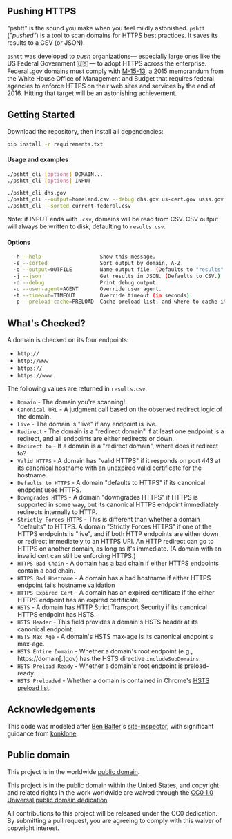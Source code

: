 ## Pushing HTTPS
"pshtt" is the sound you make when you feel mildly astonished. `pshtt` (_"pushed"_) is a tool to scan domains for HTTPS best practices. It saves its results to a CSV (or JSON).

`pshtt` was developed to _push_ organizations— especially large ones like the US Federal Government :us: — to adopt HTTPS across the enterprise. Federal .gov domains must comply with [M-15-13](https://https.cio.gov), a 2015 memorandum from the White House Office of Management and Budget that requires federal agencies to enforce HTTPS on their web sites and services by the end of 2016. Hitting that target will be an astonishing achievement.

## Getting Started

Download the repository, then install all dependencies:

```bash
pip install -r requirements.txt
```

#### Usage and examples
```bash
./pshtt_cli [options] DOMAIN...
./pshtt_cli [options] INPUT

./pshtt_cli dhs.gov
./pshtt_cli --output=homeland.csv --debug dhs.gov us-cert.gov usss.gov
./pshtt_cli --sorted current-federal.csv
```
Note: if INPUT ends with `.csv`, domains will be read from CSV. CSV output will always be written to disk, defaulting to `results.csv`.

#### Options
```bash
  -h --help                   Show this message.
  -s --sorted                 Sort output by domain, A-Z.
  -o --output=OUTFILE         Name output file. (Defaults to "results".)
  -j --json                   Get results in JSON. (Defaults to CSV.)
  -d --debug                  Print debug output.
  -u --user-agent=AGENT       Override user agent.
  -t --timeout=TIMEOUT        Override timeout (in seconds).
  -p --preload-cache=PRELOAD  Cache preload list, and where to cache it.
```

## What's Checked?
A domain is checked on its four endpoints:
* `http://`
* `http://www`
* `https://`
* `https://www`

The following values are returned in `results.csv`:

* `Domain` - The domain you're scanning!
* `Canonical URL` - A judgment call based on the observed redirect logic of the domain.
* `Live` - The domain is "live" if any endpoint is live.
* `Redirect` - The domain is a "redirect domain" if at least one endpoint is a redirect, and all endpoints are either redirects or down.
* `Redirect to` - If a domain is a "redirect domain", where does it redirect to?
* `Valid HTTPS` - A domain has "valid HTTPS" if it responds on port 443 at its canonical hostname with an unexpired valid certificate for the hostname.
* `Defaults to HTTPS` - A domain "defaults to HTTPS" if its canonical endpoint uses HTTPS.
* `Downgrades HTTPS` -  A domain "downgrades HTTPS" if HTTPS is supported in some way, but its canonical HTTPS endpoint immediately redirects internally to HTTP.
* `Strictly Forces HTTPS` - This is different than whether a domain "defaults" to HTTPS. A domain "Strictly Forces HTTPS" if one of the HTTPS endpoints is "live", and if both HTTP endpoints are either down or redirect immediately to an HTTPS URI. An HTTP redirect can go to HTTPS on another domain, as long as it's immediate. (A domain with an invalid cert can still be enforcing HTTPS.)
* `HTTPS Bad Chain` - A domain has a bad chain if either HTTPS endpoints contain a bad chain.
* `HTTPS Bad Hostname` - A domain has a bad hostname if either HTTPS endpoint fails hostname validation
* `HTTPS Expired Cert` - A domain has an expired certificate if the either HTTPS endpoint has an expired certificate.
* `HSTS` - A domain has HTTP Strict Transport Security if its canonical HTTPS endpoint has HSTS.
* `HSTS Header` - This field provides a domain's HSTS header at its canonical endpoint.
* `HSTS Max Age` - A domain's HSTS max-age is its canonical endpoint's max-age.
* `HSTS Entire Domain` - Whether a domain's root endpoint (e.g., https://domain[.]gov) has the HSTS directive `includeSubDomains`.
* `HSTS Preload Ready` - Whether a domain's root endpoint is preload-ready.
* `HSTS Preloaded` - Whether a domain is contained in Chrome's [HSTS preload list](https://chromium.googlesource.com/chromium/src/net/+/master/http/transport_security_state_static.json).

## Acknowledgements
This code was modeled after [Ben Balter](https://github.com/benbalter)'s [site-inspector](https://github.com/benbalter/site-inspector), with significant guidance from [konklone](https://github.com/konklone).

## Public domain
This project is in the worldwide [public domain](LICENSE.md).

This project is in the public domain within the United States, and copyright and related rights in the work worldwide are waived through the [CC0 1.0 Universal public domain dedication](https://creativecommons.org/publicdomain/zero/1.0/).

All contributions to this project will be released under the CC0 dedication. By submitting a pull request, you are agreeing to comply with this waiver of copyright interest.
